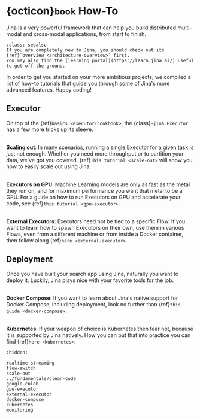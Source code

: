 # {octicon}`book` How-To

Jina is a very powerful framework that can help you build distributed multi-modal and cross-modal applications, from start to finish.

```{admonition} See Also
:class: seealso
If you are completely new to Jina, you should check out its {ref}`overview <architecture-overview>` first.
You may also find the [learning portal](https://learn.jina.ai/) useful to get off the ground.
```

In order to get you started on your more ambitious projects, we compiled a list of how-to tutorials that guide you through some of Jina's more advanced features. Happy coding!

## Executor

On top of the {ref}`basics <executor-cookbook>`, the {class}`~jina.Executor` has a few more tricks up its sleeve.

\
**Scaling out**: In many scenarios, running a single Executor for a given task is just not enough. Whether you need more
throughput or to partition your data, we've got you covered. {ref}`This tutorial <scale-out>` will show you how to
easily scale out using Jina.


\
**Executors on GPU**: Machine Learning models are only as fast as the metal they run on, and for maximum performance you
want that metal to be a GPU. For a guide on how to run Executors on GPU and accelerate your code, see
{ref}`this tutorial <gpu-executor>`.

\
**External Executors**: Executors need not be tied to a specific Flow. If you want to learn how to spawn Executors on
their own, use them in various Flows, even from a different machine or from inside a Docker container, then follow along
{ref}`here <external-executor>`.


## Deployment

Once you have built your search app using Jina, naturally you want to deploy it. Luckily, Jina plays nice with your
favorite tools for the job.

\
**Docker Compose**: If you want to learn about Jina's native support for Docker Compose, including deployment, look no
further than {ref}`this guide <docker-compose>`.

\
**Kubernetes**: If your weapon of choice is Kubernetes then fear not, because it is supported by Jina natively. How you
can put that into practice you can find {ref}`here <kubernetes>`.


```{toctree}
:hidden:

realtime-streaming
flow-switch
scale-out
../fundamentals/clean-code
google-colab
gpu-executor
external-executor
docker-compose
kubernetes
monitoring
```